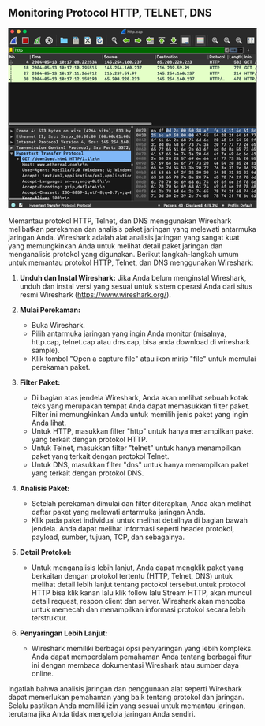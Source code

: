## Monitoring Protocol HTTP, TELNET, DNS

![gambar](./Screen%20Shot%202023-08-28%20at%2016.03.06.png)

Memantau protokol HTTP, Telnet, dan DNS menggunakan Wireshark melibatkan perekaman dan analisis paket jaringan yang melewati antarmuka jaringan Anda. Wireshark adalah alat analisis jaringan yang sangat kuat yang memungkinkan Anda untuk melihat detail paket jaringan dan menganalisis protokol yang digunakan. Berikut langkah-langkah umum untuk memantau protokol HTTP, Telnet, dan DNS menggunakan Wireshark:

1. **Unduh dan Instal Wireshark:**
   Jika Anda belum menginstal Wireshark, unduh dan instal versi yang sesuai untuk sistem operasi Anda dari situs resmi Wireshark (https://www.wireshark.org/).
2. **Mulai Perekaman:**
   - Buka Wireshark.
   - Pilih antarmuka jaringan yang ingin Anda monitor (misalnya, http.cap, telnet.cap atau dns.cap, bisa anda download di wireshark sample).
   - Klik tombol "Open a capture file" atau ikon mirip "file" untuk memulai perekaman paket.

3. **Filter Paket:**
   - Di bagian atas jendela Wireshark, Anda akan melihat sebuah kotak teks yang merupakan tempat Anda dapat memasukkan filter paket. Filter ini memungkinkan Anda untuk memilih jenis paket yang ingin Anda lihat.
   - Untuk HTTP, masukkan filter "http" untuk hanya menampilkan paket yang terkait dengan protokol HTTP.
   - Untuk Telnet, masukkan filter "telnet" untuk hanya menampilkan paket yang terkait dengan protokol Telnet.
   - Untuk DNS, masukkan filter "dns" untuk hanya menampilkan paket yang terkait dengan protokol DNS.

4. **Analisis Paket:**
   - Setelah perekaman dimulai dan filter diterapkan, Anda akan melihat daftar paket yang melewati antarmuka jaringan Anda.
   - Klik pada paket individual untuk melihat detailnya di bagian bawah jendela. Anda dapat melihat informasi seperti header protokol, payload, sumber, tujuan, TCP, dan sebagainya.

5. **Detail Protokol:**
   - Untuk menganalisis lebih lanjut, Anda dapat mengklik paket yang berkaitan dengan protokol tertentu (HTTP, Telnet, DNS) untuk melihat detail lebih lanjut tentang protokol tersebut.untuk protocol HTTP bisa klik kanan lalu klik follow lalu Stream HTTP, akan muncul detail request, respon client dan server. Wireshark akan mencoba untuk memecah dan menampilkan informasi protokol secara lebih terstruktur.

6. **Penyaringan Lebih Lanjut:**
   - Wireshark memiliki berbagai opsi penyaringan yang lebih kompleks. Anda dapat memperdalam pemahaman Anda tentang berbagai fitur ini dengan membaca dokumentasi Wireshark atau sumber daya online.

Ingatlah bahwa analisis jaringan dan penggunaan alat seperti Wireshark dapat memerlukan pemahaman yang baik tentang protokol dan jaringan. Selalu pastikan Anda memiliki izin yang sesuai untuk memantau jaringan, terutama jika Anda tidak mengelola jaringan Anda sendiri.